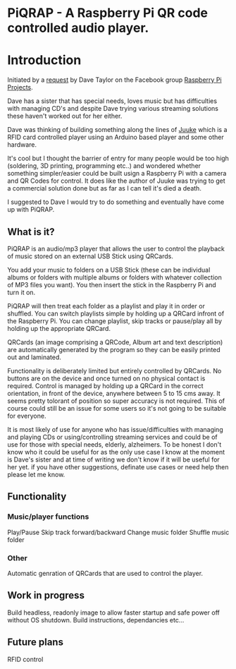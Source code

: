 # PiQRAP - A Raspberry Pi QR code controlled audio player.

# Introduction

Initiated by a [request](https://www.facebook.com/groups/RaspberryPiProjects/permalink/1810841379091256) by Dave Taylor on the Facebook group [Raspberry Pi Projects](https://www.facebook.com/groups/RaspberryPiProjects).

Dave has a sister that has special needs, loves music but has difficulties with managing CD's and despite Dave trying various streaming solutions these haven't worked out for her either.

Dave was thinking of building something along the lines of [Juuke](https://www.youtube.com/watch?v=5Y1Psf6igHE) which is a RFID card controlled player using an Arduino based player and some other hardware.

It's cool but I thought the barrier of entry for many people would be too high (soldering, 3D printing, programming etc..) and wondered whether something simpler/easier could be built usign a Raspberry Pi with a camera and QR Codes for control. It does like the author of Juuke was trying to get a commercial solution done but as far as I can tell it's died a death.

I suggested to Dave I would try to do something and eventually have come up with PiQRAP.

## What is it?

PiQRAP is an audio/mp3 player that allows the user to control the playback of music stored on an external USB Stick using QRCards.

You add your music to folders on a USB Stick (these can be individual albums or folders with multiple albums or folders with whatever collection of MP3 files you want). You then insert the stick in the Raspberry Pi and turn it on.

PiQRAP will then treat each folder as a playlist and play it in order or shuffled. You can switch playlists simple by holding up a QRCard infront of the Raspberry Pi. You can change playlist, skip tracks or pause/play all by holding up the appropriate QRCard.

QRCards (an image comprising a QRCode, Album art and text description) are automatically generated by the program so they can be easily printed out and laminated.

Functionality is deliberately limited but entirely controlled by QRCards. No buttons are on the device and once turned on no physical contact is required. Control is managed by holding up a QRCard in the correct orientation, in front of the device, anywhere between 5 to 15 cms away. It seems pretty tolorant of position so super accuracy is not required. This of course could still be an issue for some users so it's not going to be suitable for everyone.

It is most likely of use for anyone who has issue/difficulties with managing and playing CDs or using/controlling streaming services and could be of use for those with special needs, elderly, alzheimers. To be honest I don't know who it could be useful for as the only use case I know at the moment is Dave's sister and at time of writing we don't know if it will be useful for her yet. if you have other suggestions, definate use cases or need help then please let me know.

## Functionality

### Music/player functions

Play/Pause
Skip track forward/backward
Change music folder
Shuffle music folder

### Other

Automatic genration of QRCards that are used to control the player.

## Work in progress

Build headless, readonly image to allow faster startup and safe power off without OS shutdown.
Build instructions, dependancies etc...

## Future plans

RFID control